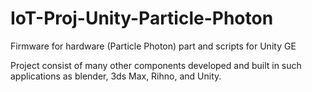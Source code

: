 # IoT-Proj-Unity-Particle-Photon

Firmware for hardware (Particle Photon) part and scripts for Unity GE

Project consist of many other components developed and built in such applications as blender, 3ds Max, Rihno, and Unity.
